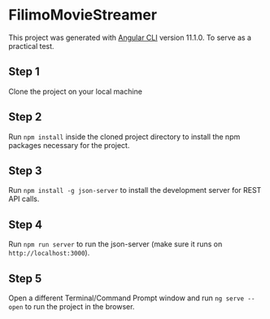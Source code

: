 # FilimoMovieStreamer
This project was generated with [Angular CLI](https://github.com/angular/angular-cli) version 11.1.0. To serve as a practical test.

## Step 1
Clone the project on your local machine

## Step 2
Run `npm install` inside the cloned project directory to install the npm packages necessary for the project.

## Step 3
Run `npm install -g json-server` to install the development server for REST API calls.

## Step 4
Run `npm run server` to run the json-server (make sure it runs on `http://localhost:3000`).

## Step 5
Open a different Terminal/Command Prompt window and run `ng serve --open` to run the project in the browser.